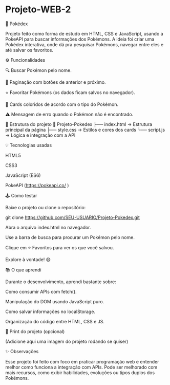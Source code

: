 # Projeto-WEB-2 
🎒 Pokédex

Projeto feito como forma de estudo em HTML, CSS e JavaScript, usando a PokeAPI para buscar informações dos Pokémons.
A ideia foi criar uma Pokédex interativa, onde dá pra pesquisar Pokémons, navegar entre eles e até salvar os favoritos.

⚙️ Funcionalidades

🔍 Buscar Pokémon pelo nome.

📄 Paginação com botões de anterior e próximo.

⭐ Favoritar Pokémons (os dados ficam salvos no navegador).

🎨 Cards coloridos de acordo com o tipo do Pokémon.

⚠️ Mensagem de erro quando o Pokémon não é encontrado.

🧱 Estrutura do projeto
📁 Projeto-Pokedex
├── index.html   → Estrutura principal da página
├── style.css    → Estilos e cores dos cards
└── script.js    → Lógica e integração com a API

💡 Tecnologias usadas

HTML5

CSS3

JavaScript (ES6)

PokeAPI (https://pokeapi.co/
)

🕹️ Como testar

Baixe o projeto ou clone o repositório:

git clone https://github.com/SEU-USUARIO/Projeto-Pokedex.git


Abra o arquivo index.html no navegador.

Use a barra de busca para procurar um Pokémon pelo nome.

Clique em ⭐ Favoritos para ver os que você salvou.

Explore à vontade! 😄

📚 O que aprendi

Durante o desenvolvimento, aprendi bastante sobre:

Como consumir APIs com fetch().

Manipulação do DOM usando JavaScript puro.

Como salvar informações no localStorage.

Organização do código entre HTML, CSS e JS.

📸 Print do projeto (opcional)

(Adicione aqui uma imagem do projeto rodando se quiser)

✨ Observações

Esse projeto foi feito com foco em praticar programação web e entender melhor como funciona a integração com APIs.
Pode ser melhorado com mais recursos, como exibir habilidades, evoluções ou tipos duplos dos Pokémons.
